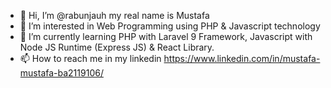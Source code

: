 - 👋 Hi, I’m @rabunjauh my real name is Mustafa
- 👀 I’m interested in Web Programming using PHP & Javascript technology
- 🌱 I’m currently learning PHP with Laravel 9 Framework, Javascript with Node JS Runtime (Express JS) & React Library.
- 📫 How to reach me in my linkedin https://www.linkedin.com/in/mustafa-mustafa-ba2119106/

<!---
rabunjauh/rabunjauh is a ✨ special ✨ repository because its `README.md` (this file) appears on your GitHub profile.
You can click the Preview link to take a look at your changes.
--->

